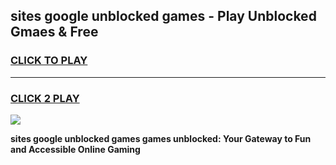 
## sites google unblocked games - Play Unblocked Gmaes & Free
<h3>
<a href="https://news.freeplayer.one?title=sites_google_unblocked_games&ref=23F">CLICK TO PLAY</a></h3>
<hr>

<h3>
<a href="https://news.freeplayer.one?title=sites_google_unblocked_games&ref=23F">CLICK 2 PLAY</a>
  
</h3>

<a href="https://news.freeplayer.one?title=sites_google_unblocked_games&ref=23F/"><img src="https://clearcache.store/games.png"></a>


**sites google unblocked games games unblocked: Your Gateway to Fun and Accessible Online Gaming**
